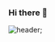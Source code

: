 ### Hi there 👋

![header](https://capsule-render.vercel.app/api?type=wave&color=auto&height=300&section=header&text=capsule%20render&fontSize=90);
<!--
**LineHero/LineHero** is a ✨ _special_ ✨ repository because its `README.md` (this file) appears on your GitHub profile.

Here are some ideas to get you started:

- 🔭 I’m currently working on ...
- 🌱 I’m currently learning ...
- 👯 I’m looking to collaborate on ...
- 🤔 I’m looking for help with ...
- 💬 Ask me about ...
- 📫 How to reach me: ...
- 😄 Pronouns: ...
- ⚡ Fun fact: ...
-->

<!-- 주석 --><!--글씨강조 ** ** / 줄바꿈 <br> 스페이스바 2번 잇앙-->

<!-- 인사말 -->

<!-- 나에 대한 설명 -->

<!-- 연락 정보 -->

<!-- 관심분야 -->

<!-- 최근 프로젝트 -->

<!-- 사용할 수 있는 언어 및 툴 -->

<!-- 기타 (github 통계) -->

<!-- 기타 (github 사용 언어 그래프) -->

<!-- 방문자수 -->

